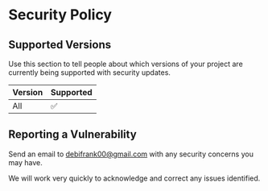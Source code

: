 # Security Policy

## Supported Versions

Use this section to tell people about which versions of your project are
currently being supported with security updates.

| Version | Supported          |
| ------- | ------------------ |
| All     | :white_check_mark: |

## Reporting a Vulnerability

Send an email to debifrank00@gmail.com with any security concerns you may have.

We will work very quickly to acknowledge and correct any issues identified.
